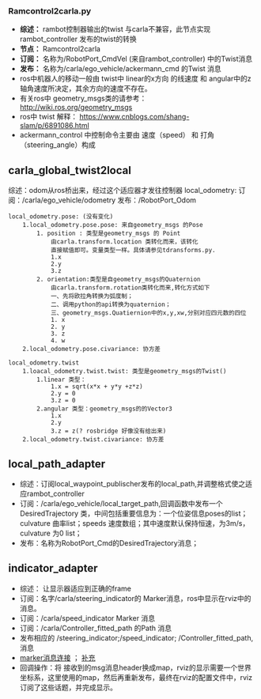 ### Ramcontrol2carla.py

- **综述：** rambot控制器输出的twist 与carla不兼容，此节点实现rambot_controller 发布的twist的转换  
- **节点：** Ramcontrol2carla  
- **订阅：** 名称为/RobotPort_CmdVel (来自rambot_controller) 中的Twist消息 
- **发布：** 名称为/carla/ego_vehicle/ackermann_cmd 的Twist 消息
- ros中机器人的移动一般由 twist中 linear的x方向 的线速度 和 angular中的z 轴角速度所决定，其余方向的速度不存在。   
- 有关ros中 geometry_msgs类的请参考：http://wiki.ros.org/geometry_msgs   
- ros中 twist 解释： https://www.cnblogs.com/shang-slam/p/6891086.html
- ackermann_control 中控制命令主要由 速度（speed） 和 打角（steering_angle）构成

## carla_global_twist2local

综述：odom从ros桥出来，经过这个适应器才发往控制器
local_odometry: 
订阅：/carla/ego_vehicle/odometry
发布：/RobotPort_Odom

```
local_odometry.pose: (没有变化)
    1.local_odometry.pose.pose: 来自geometry_msgs 的Pose
        1. position : 类型是geometry_msgs 的 Point
            由carla.transform.location 类转化而来，该转化
            直接赋值即可。变量类型一样。具体请参见tdransforms.py.
            1.x
            2.y
            3.z
        2. orientation:类型是自geometry_msgs的Quaternion
            由carla.transform.rotation类转化而来,转化方式如下
            一、先将欧拉角转换为弧度制；
            二、调用python的api转换为quaternion；
            三、geometry_msgs.Quatiernion中的x,y,xw,分别对应四元数的四位
            1. x
            2. y
            3. z
            4. w
    2.local_odometry.pose.civariance: 协方差
    
local_odometry.twist
    1.loacal_odometry.twist.twist: 类型是geometry_msgs的Twist()
        1.linear 类型：
            1.x = sqrt(x*x + y*y +z*z)
            2.y = 0
            3.z = 0
        2.angular 类型：geometry_msgs的的Vector3
            1.x
            2.y
            3.z = z(? rosbridge 好像没有给出来)
    2.local_odometry.twist.civariance: 协方差
```

## local_path_adapter

- 综述：订阅local_waypoint_publischer发布的local_path,并调整格式使之适应rambot_controller
- 订阅：/carla/ego_vehicle/local_target_path,回调函数中发布一个DesiredTrajectory 类，中间包括重要信息为：一个位姿信息poses的list；culvature 曲率list；speeds 速度数组；其中速度默认保持恒速，为3m/s，culvature 为0 list；
- 发布：名称为RobotPort_Cmd的DesiredTrajectory消息；

## indicator_adapter

- 综述： 让显示器适应到正确的frame
- 订阅：名字/carla/steering_indicator的 Marker消息，ros中显示在rviz中的消息。
- 订阅：/carla/speed_indicator Marker 消息
- 订阅：/carla/Controller_fitted_path 的Path 消息
- 发布相应的 /steering_indicator;/speed_indicator; /Controller_fitted_path,消息
- [marker消息连接](http://wiki.ros.org/rviz/DisplayTypes/Marker) ； [补充](https://blog.csdn.net/wilylcyu/article/details/57080917)
- 回调操作：将 接收到的msg消息header换成map，rviz的显示需要一个世界坐标系，这里使用的map，然后再重新发布，最终在rviz的配置文件中，rviz 订阅了这些话题，并完成显示。

## 